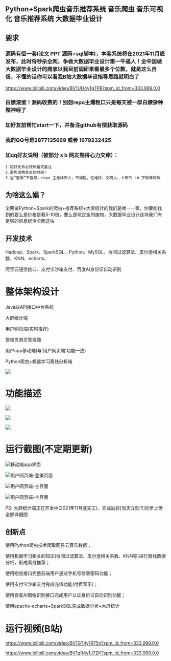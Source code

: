 ## Python+Spark爬虫音乐推荐系统 音乐爬虫 音乐可视化 音乐推荐系统 大数据毕业设计

## 要求
### 源码有偿一套(论文 PPT 源码+sql脚本)，本套系统将在2021年11月底发布，此时将秒杀全网，争做大数据毕业设计第一牛逼人！全中国做大数据毕业设计的商家以我目前调研来看最多个位数，就是这么自信，不懂的话你可以看我B站大数据毕设指导思路就明白了

https://www.bilibili.com/video/BV1UU4y1g7PB?spm_id_from=333.999.0.0

### 白嫖滚蛋！源码收费的！别怨repo主爆粗口只是每天被一群白嫖杂种整神经了
### 加好友前帮忙start一下，并备注github有偿获取源码
### 我的QQ号是2877135669 或者 1679232425
### 加qq好友说明（被部分 s b 网友整得心力交瘁）：
    1.加好友务必按照格式备注
    2.避免浪费各自的时间！
    3.当“客服”不容易，repo 主是体面人，不爆粗，性格好，文明人。上面的 sb 字眼请谅解

## 为啥这么娼？
全网做Python+Spark的爬虫+推荐系统+大屏统计的我们是唯一一家，你要能找到的要么是价格是我5-10倍，要么是坑定金的废物，大数据毕业设计这块我们有足够的信息统治全网这块



## 开发技术
Hadoop、Spark、SparkSQL、Python、MySQL、协同过滤算法、皮尔逊相关系数、KNN、echarts、

阿里云短信接口、支付宝沙箱支付、百度AI身份证自动识别

# 整体架构设计

Java端API接口中台系统

大屏统计端

用户网页端(实时推荐)

管理员网页管理端

用户app移动端(与‘用户网页端’功能一致)

Python爬虫+机器学习离线分析端

![](架构设计图.png)

# 功能描述

![](音乐前台功能1.png)

![](音乐前台功能2.png)



![](大屏统计图需求.png)

# 运行截图(不定期更新)

![移动端app界面](app页面.jpg)

![用户网页端-登录页面](用户登录页面.png)

![用户网页端-主界面](用户端页面.png)

![用户网页端-主界面](后台管理系统.png)



PS: 大屏统计端正在开发中(2021年11月底完工)，完成后将[当天立刻!!!]同步上传全部详细图

## 创新点

使用Python爬虫技术爬取网易云音乐数据；

使用机器学习相关的知识(协同过滤算法、皮尔逊相关系数、KNN等)进行离线数据分析，形成离线推荐；

使用短信接口完整前端用户通过手机号修改密码功能；

使用支付宝沙箱支付完成充值功能(付费音乐)；

使用百度AI图像识别接口完成用户认证身份证自动识别功能；

使用apache-echarts+SparkSQL完成数据分析+大屏统计









# 运行视频(B站)

https://www.bilibili.com/video/BV1GT4y1R75n?spm_id_from=333.999.0.0

https://www.bilibili.com/video/BV1qR4y1J7ZK?spm_id_from=333.999.0.0





